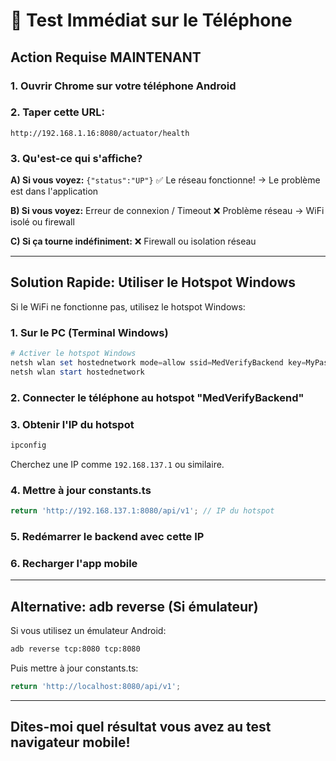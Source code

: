 # 🚨 Test Immédiat sur le Téléphone

## Action Requise MAINTENANT

### 1. Ouvrir Chrome sur votre téléphone Android

### 2. Taper cette URL:
```
http://192.168.1.16:8080/actuator/health
```

### 3. Qu'est-ce qui s'affiche?

**A) Si vous voyez:** `{"status":"UP"}`
✅ Le réseau fonctionne! → Le problème est dans l'application

**B) Si vous voyez:** Erreur de connexion / Timeout
❌ Problème réseau → WiFi isolé ou firewall

**C) Si ça tourne indéfiniment:**
❌ Firewall ou isolation réseau

---

## Solution Rapide: Utiliser le Hotspot Windows

Si le WiFi ne fonctionne pas, utilisez le hotspot Windows:

### 1. Sur le PC (Terminal Windows)
```powershell
# Activer le hotspot Windows
netsh wlan set hostednetwork mode=allow ssid=MedVerifyBackend key=MyPassword123
netsh wlan start hostednetwork
```

### 2. Connecter le téléphone au hotspot "MedVerifyBackend"

### 3. Obtenir l'IP du hotspot
```powershell
ipconfig
```
Cherchez une IP comme `192.168.137.1` ou similaire.

### 4. Mettre à jour constants.ts
```typescript
return 'http://192.168.137.1:8080/api/v1'; // IP du hotspot
```

### 5. Redémarrer le backend avec cette IP

### 6. Recharger l'app mobile

---

## Alternative: adb reverse (Si émulateur)

Si vous utilisez un émulateur Android:

```bash
adb reverse tcp:8080 tcp:8080
```

Puis mettre à jour constants.ts:
```typescript
return 'http://localhost:8080/api/v1';
```

---

## Dites-moi quel résultat vous avez au test navigateur mobile!

